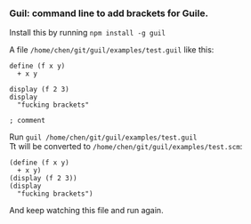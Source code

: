 
### Guil: command line to add brackets for Guile.  

Install this by running `npm install -g guil`  

A file `/home/chen/git/guil/examples/test.guil` like this:  

    define (f x y)
      + x y

    display (f 2 3)
    display
      "fucking brackets"

    ; comment

Run `guil /home/chen/git/guil/examples/test.guil`  
Tt will be converted to `/home/chen/git/guil/examples/test.scm`:  

    (define (f x y)
      + x y)
    (display (f 2 3))
    (display
      "fucking brackets")

And keep watching this file and run again.  